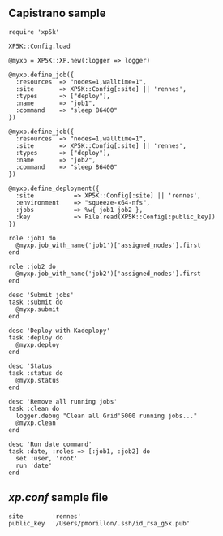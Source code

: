 ## Capistrano sample

    require 'xp5k'
    
    XP5K::Config.load
    
    @myxp = XP5K::XP.new(:logger => logger)
    
    @myxp.define_job({
      :resources  => "nodes=1,walltime=1",
      :site       => XP5K::Config[:site] || 'rennes',
      :types      => ["deploy"],
      :name       => "job1",
      :command    => "sleep 86400"
    })
    
    @myxp.define_job({
      :resources  => "nodes=1,walltime=1",
      :site       => XP5K::Config[:site] || 'rennes',
      :types      => ["deploy"],
      :name       => "job2",
      :command    => "sleep 86400"
    })
    
    @myxp.define_deployment({
      :site           => XP5K::Config[:site] || 'rennes',
      :environment    => "squeeze-x64-nfs",
      :jobs           => %w{ job1 job2 },
      :key            => File.read(XP5K::Config[:public_key])
    })
    
    role :job1 do
      @myxp.job_with_name('job1')['assigned_nodes'].first
    end
    
    role :job2 do
      @myxp.job_with_name('job2')['assigned_nodes'].first
    end
    
    desc 'Submit jobs'
    task :submit do
      @myxp.submit
    end
    
    desc 'Deploy with Kadeplopy'
    task :deploy do
      @myxp.deploy
    end
    
    desc 'Status'
    task :status do
      @myxp.status
    end
    
    desc 'Remove all running jobs'
    task :clean do
      logger.debug "Clean all Grid'5000 running jobs..."
      @myxp.clean
    end
    
    desc 'Run date command'
    task :date, :roles => [:job1, :job2] do
      set :user, 'root'
      run 'date'
    end


## _xp.conf_ sample file

    site        'rennes'
    public_key  '/Users/pmorillon/.ssh/id_rsa_g5k.pub'


